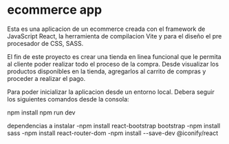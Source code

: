 # ecommerce app

Esta es una aplicacion de un ecommerce creada con el framework de JavaScript React, la herramienta de compilacion Vite y para el diseño el pre procesador de CSS, SASS.

El fin de este proyecto es crear una tienda en linea funcional que le permita al cliente poder realizar todo el proceso de la compra. Desde visualizar los productos disponibles en la tienda, agregarlos al carrito de compras y proceder a realizar el pago.

Para poder inicializar la aplicacion desde un entorno local. Debera seguir los siguientes comandos desde la consola:

npm install
npm run dev

dependencias a instalar
  -npm install react-bootstrap bootstrap
  -npm install sass
  -npm install react-router-dom
  -npm install --save-dev @iconify/react
